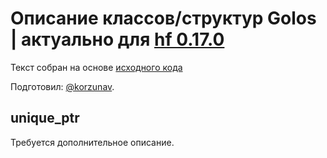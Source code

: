# Описание классов/структур Golos | актуально для [hf 0.17.0](https://github.com/GolosChain/golos/releases/tag/v0.17.0)
Текст собран на основе [исходного кода](https://github.com/GolosChain/golos/tree/master/libraries/fc/include/fc/unique_ptr.hpp)

Подготовил: [@korzunav](https://golos.io/@korzunav).

## unique_ptr


Требуется дополнительное описание.
